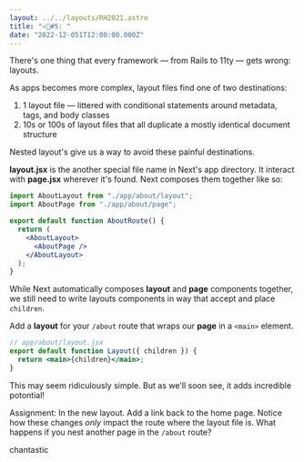 ```yaml
---
layout: ../../layouts/RH2021.astro
title: "⚛️🎄#5: "
date: "2022-12-051T12:00:00.000Z"
---
```


There's one thing that every framework — from Rails to 11ty — gets wrong: layouts.

As apps becomes more complex, layout files find one of two destinations:

1. 1 layout file — littered with conditional statements around metadata, tags, and body classes
2. 10s or 100s of layout files that all duplicate a mostly identical document structure

Nested layout's give us a way to avoid these painful destinations.

**layout.jsx** is the another special file name in Next's app directory. It interact with **page.jsx** wherever it's found. Next composes them together like so:

```jsx
import AboutLayout from "./app/about/layout";
import AboutPage from "./app/about/page";

export default function AboutRoute() {
  return (
    <AboutLayout>
      <AboutPage />
    </AboutLayout>
  );
}
```

While Next automatically composes **layout** and **page** components together, we still need to write layouts components in way that accept and place `children`.

Add a **layout** for your `/about` route that wraps our **page** in a `<main>` element.

```jsx
// app/about/layout.jsx
export default function Layout({ children }) {
  return <main>{children}</main>;
}
```

This may seem ridiculously simple. But as we'll soon see, it adds incredible potontial!

Assignment:
In the new layout. Add a link back to the home page. Notice how these changes _only_ impact the route where the layout file is. What happens if you nest another page in the `/about` route?

chantastic